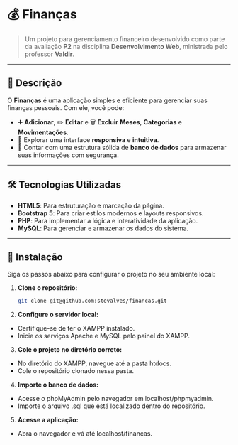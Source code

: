 # 💰 **Finanças**

> Um projeto para gerenciamento financeiro desenvolvido como parte da avaliação **P2** na disciplina **Desenvolvimento Web**, ministrada pelo professor **Valdir**.

---

## 📝 **Descrição**

O **Finanças** é uma aplicação simples e eficiente para gerenciar suas finanças pessoais. Com ele, você pode:  
- ➕ **Adicionar**, ✏️ **Editar** e 🗑️ **Excluir** **Meses**, **Categorias** e **Movimentações**.  
- 📱 Explorar uma interface **responsiva** e **intuitiva**.  
- 💾 Contar com uma estrutura sólida de **banco de dados** para armazenar suas informações com segurança.  

---

## 🛠️ **Tecnologias Utilizadas**

- **HTML5**: Para estruturação e marcação da página.  
- **Bootstrap 5**: Para criar estilos modernos e layouts responsivos.  
- **PHP**: Para implementar a lógica e interatividade da aplicação.  
- **MySQL**: Para gerenciar e armazenar os dados do sistema.  

---

## 🚀 **Instalação**

Siga os passos abaixo para configurar o projeto no seu ambiente local:

1. **Clone o repositório:**
   ```bash
   git clone git@github.com:stevalves/financas.git
   
2. **Configure o servidor local:**
- Certifique-se de ter o XAMPP instalado.
- Inicie os serviços Apache e MySQL pelo painel do XAMPP.
  
3. **Cole o projeto no diretório correto:**
- No diretório do XAMPP, navegue até a pasta htdocs.
- Cole o repositório clonado nessa pasta.

4. **Importe o banco de dados:**
- Acesse o phpMyAdmin pelo navegador em localhost/phpmyadmin.
- Importe o arquivo .sql que está localizado dentro do repositório.

5. **Acesse a aplicação:**
- Abra o navegador e vá até localhost/financas.
